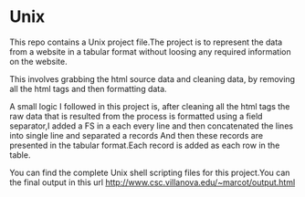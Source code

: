 # Unix
This repo contains a Unix project file.The project is to represent the data from a website in a tabular format without loosing any required information on the website. 

This involves grabbing the html source data and cleaning data,
by removing all the html tags and then formatting data. 

A small logic I followed in this project is, after cleaning all the html tags the raw data that is resulted from the process
is formatted
using a field separator,I added a FS in a each every line and then concatenated 
the lines into single line and separated a records
And then these records are presented in the 
tabular format.Each record is added as each row in the table.

You can find the complete Unix shell scripting files for this project.You can the final output in this url
http://www.csc.villanova.edu/~marcot/output.html





